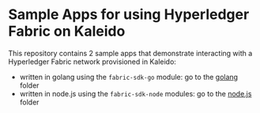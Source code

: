# Sample Apps for using Hyperledger Fabric on Kaleido

This repository contains 2 sample apps that demonstrate interacting with a Hyperledger Fabric network provisioned in Kaleido:

- written in golang using the `fabric-sdk-go` module: go to the [golang](./golang) folder
- written in node.js using the `fabric-sdk-node` modules: go to the [node.js](./node.js) folder